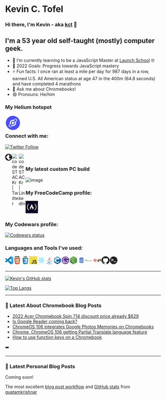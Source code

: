 

<!--
**kevinctofel/kevinctofel** is a ✨ _special_ ✨ repository because its `README.md` (this file) appears on your GitHub profile.
-->

# Kevin C. Tofel

### Hi there, I'm Kevin - aka [kct][personal website] 👋

## I'm a 53 year old self-taught (mostly) computer geek.

- 🌱 I’m currently learning to be a JavaScript Master at [Launch School](http://www.launchschool.com) 🤓
- 🥅 2022 Goals: Progress towards JavaScript mastery
- ⚡ Fun facts: I once ran at least a mile per day for 987 days in a row, earned U.S. All American status at age 47 in the 400m (64.8 seconds) and have completed 4 marathons
- 💬 Ask me about Chromebooks! 
- 😄 Pronouns: He/him

### My Helium hotspot

[<img align="left" alt="Helium network logo" width="50px" src="https://github.com/kevinctofel/kevinctofel/blob/main/Helium%20hotspot.jpg" />](https://explorer.helium.com/hotspots/11MXnz4pSzQgCAnPQpxD75Wi5XAJLwm6o2APdtgj91Vc2inzMX7)
<br />
<br>
### Connect with me:

[![Twitter Follow](https://img.shields.io/twitter/follow/kevinctofel?color=1DA1F2&logo=twitter&style=for-the-badge)](https://twitter.com/intent/follow?original_referer=https%3A%2F%2Fgithub.com%2FcodeSTACKr&screen_name=kevinctofel)

[<img align="left" alt="codeSTACKr.com" width="22px" src="https://raw.githubusercontent.com/iconic/open-iconic/master/svg/globe.svg" />][personal website]
[<img align="left" alt="codeSTACKr | Twitter" width="22px" src="https://cdn.jsdelivr.net/npm/simple-icons@v3/icons/twitter.svg" />][twitter]
[<img align="left" alt="codeSTACKr | LinkedIn" width="22px" src="https://cdn.jsdelivr.net/npm/simple-icons@v3/icons/linkedin.svg" />][linkedin]

<br />

### My latest custom PC build
![image](https://user-images.githubusercontent.com/16373212/184516821-9523423e-e8a9-42a9-9e86-129cf0bacc6a.jpeg)


### My FreeCodeCamp profile:

[![FreeCodeCamp profile](https://raw.githubusercontent.com/kevinctofel/kevinctofel/main/freecodecamp_logo_40x40%20.jpg)](https://www.freecodecamp.org/fcc711379c0-b694-4072-b533-b9226036f6ea)

### My Codewars profile:
[![Codewars status](https://www.codewars.com/users/kevinctofel/badges/large)](https://www.codewars.com/users/kevinctofel)

### Languages and Tools I've used:

<img align="left" alt="Visual Studio Code" width="26px" src="https://raw.githubusercontent.com/github/explore/80688e429a7d4ef2fca1e82350fe8e3517d3494d/topics/visual-studio-code/visual-studio-code.png" />
<img align="left" alt="HTML5" width="26px" src="https://raw.githubusercontent.com/github/explore/80688e429a7d4ef2fca1e82350fe8e3517d3494d/topics/html/html.png" />
<img align="left" alt="CSS3" width="26px" src="https://raw.githubusercontent.com/github/explore/80688e429a7d4ef2fca1e82350fe8e3517d3494d/topics/css/css.png" />
<img align="left" alt="JavaScript" width="26px" src="https://raw.githubusercontent.com/github/explore/80688e429a7d4ef2fca1e82350fe8e3517d3494d/topics/javascript/javascript.png" /><img align="left" alt="React" width="26px" src="https://raw.githubusercontent.com/github/explore/80688e429a7d4ef2fca1e82350fe8e3517d3494d/topics/react/react.png" />
<img align="left" alt="Java" width="26px" src="https://raw.githubusercontent.com/devicons/devicon/master/icons/java/java-original.svg" />
<img align="left" alt="C" width="26px" src="https://raw.githubusercontent.com/devicons/devicon/master/icons/c/c-original.svg" />
<img align="left" alt="Gatsby" width="26px" src="https://raw.githubusercontent.com/github/explore/e94815998e4e0713912fed477a1f346ec04c3da2/topics/gatsby/gatsby.png" />
<img align="left" alt="Node.js" width="26px" src="https://raw.githubusercontent.com/github/explore/80688e429a7d4ef2fca1e82350fe8e3517d3494d/topics/nodejs/nodejs.png" /><img align="left" alt="SQL" width="26px" src="https://raw.githubusercontent.com/github/explore/80688e429a7d4ef2fca1e82350fe8e3517d3494d/topics/sql/sql.png" /><img align="left" alt="MongoDB" width="26px" src="https://raw.githubusercontent.com/github/explore/80688e429a7d4ef2fca1e82350fe8e3517d3494d/topics/mongodb/mongodb.png" /><img align="left" alt="Git" width="26px" src="https://raw.githubusercontent.com/github/explore/80688e429a7d4ef2fca1e82350fe8e3517d3494d/topics/git/git.png" /><img align="left" alt="GitHub" width="26px" src="https://raw.githubusercontent.com/github/explore/78df643247d429f6cc873026c0622819ad797942/topics/github/github.png" /><img align="left" alt="Terminal" width="26px" src="https://raw.githubusercontent.com/github/explore/80688e429a7d4ef2fca1e82350fe8e3517d3494d/topics/terminal/terminal.png" />
<br />
<br />

---

  [![Kevin's GitHub stats](https://github-readme-stats.vercel.app/api?username=kevinctofel)](https://github.com/anuraghazra/github-readme-stats)

[![Top Langs](https://github-readme-stats.vercel.app/api/top-langs/?username=kevinctofel)](https://github.com/anuraghazra/github-readme-stats)
  
---

### 📕 Latest About Chromebook Blog Posts

<!-- BLOG-POST-LIST:START -->
- [2022 Acer Chromebook Spin 714 discount price already $629](https://www.aboutchromebooks.com/news/2022-acer-chromebook-spin-714-discount/)
- [Is Google Reader coming back?](https://www.aboutchromebooks.com/news/is-google-reader-coming-back/)
- [ChromeOS 106 integrates Google Photos Memories on Chromebooks](https://www.aboutchromebooks.com/news/chrome-os-106-google-photos-memories-on-chromebooks/)
- [Chrome, ChromeOS 106 getting Partial Translate language feature](https://www.aboutchromebooks.com/news/chrome-chrome-os-106-partial-translate-language-feature/)
- [How to use function keys on a Chromebook](https://www.aboutchromebooks.com/how-to/how-to-use-function-keys-on-a-chromebook/)
<!-- BLOG-POST-LIST:END -->

➡️

---

### 📕 Latest Personal Blog Posts

<!-- PERSONAL-BLOG-POST-LIST:START -->
Coming soon!
<!-- PERSONAL-BLOG-POST-LIST:END -->

[personal website]: https://www.kctofel.com
[twitter]: https://twitter.com/kevinctofel
[linkedin]: https://linkedin.com/in/kevinctofel

The most excellent [blog post workflow](https://github.com/gautamkrishnar/blog-post-workflow) and [GitHub stats](https://github.com/gautamkrishnar/github-readme-stats) from [guatamkrishnar](https://github.com/gautamkrishnar)
